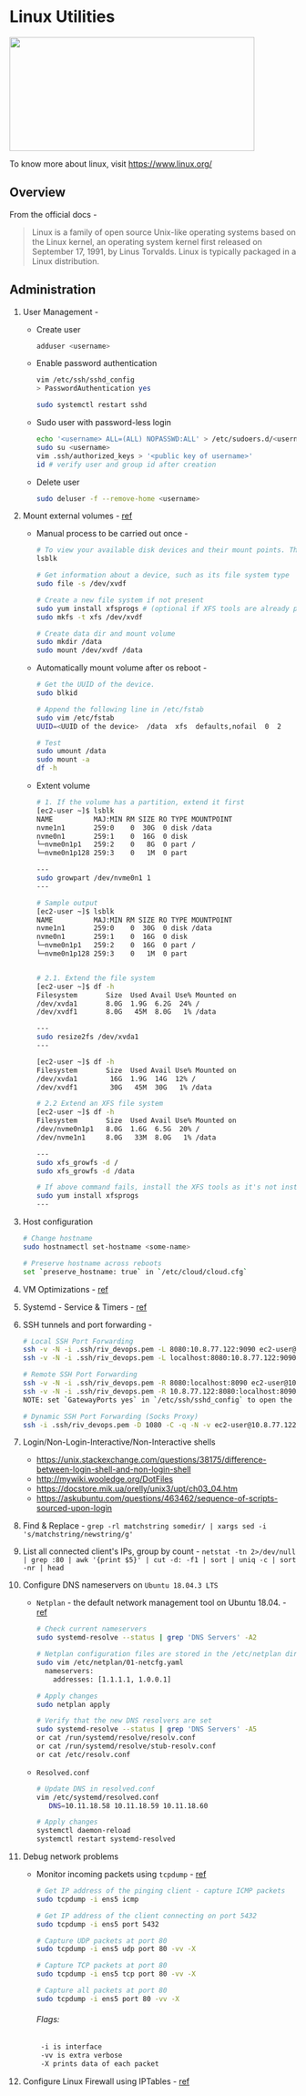 # Linux Utilities
<img src="https://github.com/abhishektripathi24/platform-setup/blob/master/linux/images/linux-logo.png" width="430" height="200"/>

To know more about linux, visit https://www.linux.org/

## Overview
From the official docs -

> Linux is a family of open source Unix-like operating systems based on the Linux kernel, an operating system kernel first released on September 17, 1991, by Linus Torvalds. Linux is typically packaged in a Linux distribution.

## Administration
1. User Management -
    * Create user
        ```bash
        adduser <username>
        ```
    * Enable password authentication
        ```bash
        vim /etc/ssh/sshd_config
        > PasswordAuthentication yes
  
        sudo systemctl restart sshd
        ```
    * Sudo user with password-less login
        ```bash
        echo '<username> ALL=(ALL) NOPASSWD:ALL' > /etc/sudoers.d/<username>
        sudo su <username>
        vim .ssh/authorized_keys > '<public key of username>'
        id # verify user and group id after creation
        ```
    * Delete user
         ```bash
        sudo deluser -f --remove-home <username>
        ```

2. Mount external volumes - [ref](https://docs.aws.amazon.com/AWSEC2/latest/UserGuide/ebs-using-volumes.html)
    * Manual process to be carried out once -
        ```bash
        # To view your available disk devices and their mount points. The output of lsblk removes the `/dev/` prefix from full device paths.
        lsblk
    
        # Get information about a device, such as its file system type
        sudo file -s /dev/xvdf
    
        # Create a new file system if not present
        sudo yum install xfsprogs # (optional if XFS tools are already present)
        sudo mkfs -t xfs /dev/xvdf 
    
        # Create data dir and mount volume
        sudo mkdir /data
        sudo mount /dev/xvdf /data
        ```
    * Automatically mount volume after os reboot -
        ```bash
        # Get the UUID of the device.
        sudo blkid

        # Append the following line in /etc/fstab
        sudo vim /etc/fstab
        UUID=<UUID of the device>  /data  xfs  defaults,nofail  0  2

        # Test
        sudo umount /data
        sudo mount -a
        df -h
        ```
    * Extent volume
        ```bash
        # 1. If the volume has a partition, extend it first
        [ec2-user ~]$ lsblk
        NAME          MAJ:MIN RM SIZE RO TYPE MOUNTPOINT
        nvme1n1       259:0    0  30G  0 disk /data
        nvme0n1       259:1    0  16G  0 disk
        └─nvme0n1p1   259:2    0   8G  0 part /
        └─nvme0n1p128 259:3    0   1M  0 part

        ---
        sudo growpart /dev/nvme0n1 1
        ---
  
        # Sample output
        [ec2-user ~]$ lsblk
        NAME          MAJ:MIN RM SIZE RO TYPE MOUNTPOINT
        nvme1n1       259:0    0  30G  0 disk /data
        nvme0n1       259:1    0  16G  0 disk
        └─nvme0n1p1   259:2    0  16G  0 part /
        └─nvme0n1p128 259:3    0   1M  0 part


        # 2.1. Extend the file system
        [ec2-user ~]$ df -h
        Filesystem       Size  Used Avail Use% Mounted on
        /dev/xvda1       8.0G  1.9G  6.2G  24% /
        /dev/xvdf1       8.0G   45M  8.0G   1% /data
        
        ---
        sudo resize2fs /dev/xvda1
        ---
        
        [ec2-user ~]$ df -h
        Filesystem       Size  Used Avail Use% Mounted on
        /dev/xvda1        16G  1.9G  14G  12% /
        /dev/xvdf1        30G   45M  30G   1% /data

        # 2.2 Extend an XFS file system
        [ec2-user ~]$ df -h
        Filesystem       Size  Used Avail Use% Mounted on
        /dev/nvme0n1p1   8.0G  1.6G  6.5G  20% /
        /dev/nvme1n1     8.0G   33M  8.0G   1% /data

        ---
        sudo xfs_growfs -d /
        sudo xfs_growfs -d /data

        # If above command fails, install the XFS tools as it's not installed
        sudo yum install xfsprogs 
        ---
  
        ```

3. Host configuration
    ```bash
    # Change hostname
    sudo hostnamectl set-hostname <some-name>
 
    # Preserve hostname across reboots
    set `preserve_hostname: true` in `/etc/cloud/cloud.cfg`
    ```

4. VM Optimizations - [ref](https://www.kernel.org/doc/Documentation/sysctl/vm.txt)

5. Systemd - Service & Timers - [ref](https://www.freedesktop.org/software/systemd/man/index.html)

6. SSH tunnels and port forwarding -
    ```bash
    # Local SSH Port Forwarding
    ssh -v -N -i .ssh/riv_devops.pem -L 8080:10.8.77.122:9090 ec2-user@10.8.77.122
    ssh -v -N -i .ssh/riv_devops.pem -L localhost:8080:10.8.77.122:9090 ec2-user@10.8.77.122
    
    # Remote SSH Port Forwarding
    ssh -v -N -i .ssh/riv_devops.pem -R 8080:localhost:8090 ec2-user@10.8.77.122 
    ssh -v -N -i .ssh/riv_devops.pem -R 10.8.77.122:8080:localhost:8090 ec2-user@10.8.77.122
    NOTE: set `GatewayPorts yes` in `/etc/ssh/sshd_config` to open the ports on 0.0.0.0 instead to 127.0.0.1
    
    # Dynamic SSH Port Forwarding (Socks Proxy)
    ssh -i .ssh/riv_devops.pem -D 1080 -C -q -N -v ec2-user@10.8.77.122
    ```

7. Login/Non-Login-Interactive/Non-Interactive shells
    * https://unix.stackexchange.com/questions/38175/difference-between-login-shell-and-non-login-shell 
    * http://mywiki.wooledge.org/DotFiles
    * https://docstore.mik.ua/orelly/unix3/upt/ch03_04.htm
    * https://askubuntu.com/questions/463462/sequence-of-scripts-sourced-upon-login
    
8. Find & Replace - `grep -rl matchstring somedir/ | xargs sed -i 's/matchstring/newstring/g'`

9. List all connected client's IPs, group by count - `netstat -tn 2>/dev/null | grep :80 | awk '{print $5}' | cut -d: -f1 | sort | uniq -c | sort -nr | head`

10. Configure DNS nameservers on `Ubuntu 18.04.3 LTS`
    * `Netplan` - the default network management tool on Ubuntu 18.04. - [ref](https://linuxize.com/post/how-to-set-dns-nameservers-on-ubuntu-18-04/)
        ```bash
        # Check current nameservers
        sudo systemd-resolve --status | grep 'DNS Servers' -A2
        
        # Netplan configuration files are stored in the /etc/netplan directory
        sudo vim /etc/netplan/01-netcfg.yaml
          nameservers:
            addresses: [1.1.1.1, 1.0.0.1]
        
        # Apply changes
        sudo netplan apply
        
        # Verify that the new DNS resolvers are set
        sudo systemd-resolve --status | grep 'DNS Servers' -A5
        or cat /run/systemd/resolve/resolv.conf
        or cat /run/systemd/resolve/stub-resolv.conf
        or cat /etc/resolv.conf
        ```
    * `Resolved.conf`
        ```bash
        # Update DNS in resolved.conf
        vim /etc/systemd/resolved.conf
           DNS=10.11.18.58 10.11.18.59 10.11.18.60
        
        # Apply changes
        systemctl daemon-reload
        systemctl restart systemd-resolved
        ```

11. Debug network problems
    * Monitor incoming packets using `tcpdump` - [ref](https://www.tecmint.com/12-tcpdump-commands-a-network-sniffer-tool/)
        ```bash
        # Get IP address of the pinging client - capture ICMP packets
        sudo tcpdump -i ens5 icmp
        
        # Get IP address of the client connecting on port 5432
        sudo tcpdump -i ens5 port 5432
      
        # Capture UDP packets at port 80
        sudo tcpdump -i ens5 udp port 80 -vv -X
      
        # Capture TCP packets at port 80
        sudo tcpdump -i ens5 tcp port 80 -vv -X
        
        # Capture all packets at port 80
        sudo tcpdump -i ens5 port 80 -vv -X
        ```
        ###### Flags: 
        ```bash
         -i is interface
         -vv is extra verbose
         -X prints data of each packet
        ```

11. Configure Linux Firewall using IPTables - [ref](https://www.geeksforgeeks.org/how-to-setup-firewall-in-linux/) 
